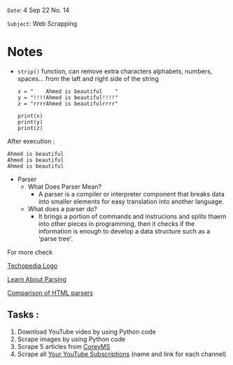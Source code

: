 `Date`: 4 Sep 22 No. 14

`Subject`: Web Scrapping

# Notes 
- `strip()` function, can remove extra characters alphabets, numbers, spaces... from the laft and right side of the string

   ```
   x = "    Ahmed is beautiful    "
   y = "!!!!Ahmed is beautiful!!!!"
   z = "rrrrAhmed is beautifulrrrr"

   print(x)
   print(y)
   print(z)

   ```
 After execution :
  ```
  Ahmed is beautiful
  Ahmed is beautiful
  Ahmed is beautiful
  ```
- Parser
  - What Does Parser Mean?
    - A parser is a compiler or interpreter component that breaks data into smaller elements for easy translation into another language.
  - What does a parser do?
    - It brings a portion of commands and instrucions and splits thaem into other pieces in programming, then it checks if the information is enough to develop a data structure such as a 'parse tree'.
    
For more check 

[Techopedia Logo](https://www.techopedia.com/definition/3854/parser)

[Learn About Parsing](https://www.youtube.com/watch?v=T0BO415l3N0)

[Comparison of HTML parsers](https://en.wikipedia.org/wiki/Comparison_of_HTML_parsers#:~:text=HTML%20parsers%20are%20software%20for%20automated%20Hypertext%20Markup,easily%20access%20and%20modify%20the%20%22HTML%20string%20code%22.)


## Tasks :
1. Download YouTube video by using Python code
2. Scrape images by using Python code
3. Scrape 5 articles from [CoreyMS](https://coreyms.com/)
4. Scrape all [Your YouTube Subscriptions](https://www.youtube.com/feed/channels) (name and link for each channel)

